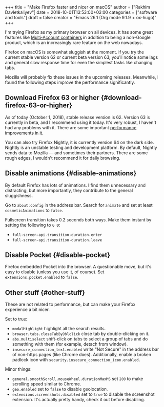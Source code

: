 +++
title = "Make Firefox faster and nicer on macOS"
author = ["Rakhim Davletkaliyev"]
date = 2018-10-01T13:53:00+03:00
categories = ["software and tools"]
draft = false
creator = "Emacs 26.1 (Org mode 9.1.9 + ox-hugo)"
+++

I'm trying Firefox as my primary browser on all devices. It has some great features like [Multi-Account containers](https://support.mozilla.org/en-US/kb/containers) in addition to being a non-Google product, which is an increasingly rare feature on the web nowadays.

Firefox on macOS is somewhat sluggish at the moment. If you try the current stable version 62 or current beta version 63, you'll notice some lags and general slow response time for even the simplest tasks like changing tabs.

Mozilla will probably fix these issues in the upcoming releases. Meanwhile, I found the following steps improve the performance significantly.


## Download Firefox 63 or higher {#download-firefox-63-or-higher}

As of today (October 1, 2018), stable release version is 62. Version 63 is currently in beta, and I recommend using it today. It's very robust, I haven't had any problems with it. There are some important [performance improvements in it](https://www.mozilla.org/en-US/firefox/63.0beta/releasenotes/).

You can also try Firefox Nightly, it is currently version 64 on the dark side. Nightly is an unstable testing and development platform. By default, Nightly sends data to Mozilla — and sometimes their partners. There are some rough edges, I wouldn't recommend it for daily browsing.


## Disable animations {#disable-animations}

By default Firefox has lots of animations. I find them unnecessary and distracting, but more importantly, they contribute to the general sluggishness.

Go to `about:config` in the address bar. Search for `animate` and set at least  `cosmeticAnimations` to `false`.

Fullscreen transition takes 0.2 seconds both ways. Make them instant by setting the following to `0 0`:

-   `full-screen-api.transition-duration.enter`
-   `full-screen-api.transition-duration.leave`


## Disable Pocket {#disable-pocket}

Firefox embedded Pocket into the browser. A questionable move, but it's easy to disable (unless you use it, of course). Set `extensions.pocket.enabled` to `false`.


## Other stuff {#other-stuff}

These are not related to performance, but can make your Firefox experience a bit nicer.

Set to true:

-   `modalHighlight` highlight all the search results.
-   `browser.tabs.closeTabByDblclick` close tab by double-clicking on it.
-   `abs.multiselect` shift-click on tabs to select a group of tabs and do something with them (for example, detach from window).
-   `insecure_connection_text.enabled` write "Not Secure" in the address bar of non-https pages (like Chrome does). Additionally, enable a broken padlock icon with `security.insecure_connection_icon.enabled`.

Minor things:

-   `general.smoothScroll.mouseWheel.durationMaxMS` set `200` to make scrolling speed similar to Chrome.
-   `geo.enabled` set to `false` to disable geolocation.
-   `extensions.screenshots.disabled` set to `true` to disable the screenshot extension. It's actually pretty handy, check it out before disabling.
